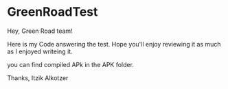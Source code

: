 # GreenRoadTest
Hey, Green Road team!

Here is my Code answering the test.
Hope you'll enjoy reviewing it as much as I enjoyed writeing it.

you can find compiled APk in the APK folder.

Thanks,
Itzik Alkotzer
